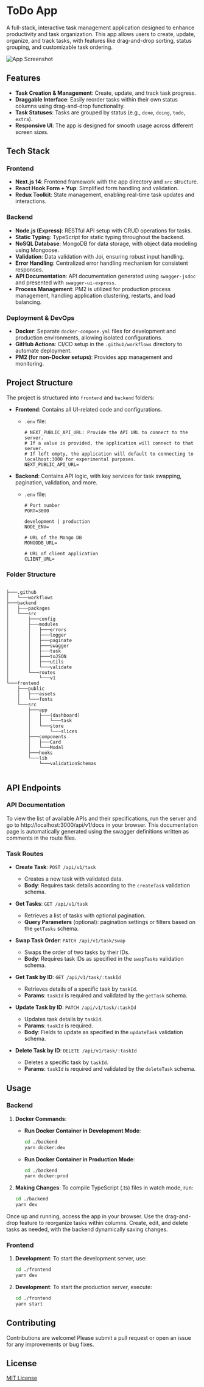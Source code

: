 # ToDo App

A full-stack, interactive task management application designed to enhance productivity and task organization. This app allows users to create, update, organize, and track tasks, with features like drag-and-drop sorting, status grouping, and customizable task ordering.

![App Screenshot](./screenshot/Screenshot.png?raw=true)


## Features

- **Task Creation & Management**: Create, update, and track task progress.
- **Draggable Interface**: Easily reorder tasks within their own status columns using drag-and-drop functionality.
- **Task Statuses**: Tasks are grouped by status (e.g., `done`, `doing`, `todo`, `extra`).
- **Responsive UI**: The app is designed for smooth usage across different screen sizes.

## Tech Stack

### Frontend
- **Next.js 14**: Frontend framework with the app directory and `src` structure.
- **React Hook Form + Yup**: Simplified form handling and validation.
- **Redux Toolkit**: State management, enabling real-time task updates and interactions.

### Backend
- **Node.js (Express)**: RESTful API setup with CRUD operations for tasks.
- **Static Typing**: TypeScript for static typing throughout the backend.
- **NoSQL Database**: MongoDB for data storage, with object data modeling using Mongoose.
- **Validation**: Data validation with Joi, ensuring robust input handling.
- **Error Handling**: Centralized error handling mechanism for consistent responses.
- **API Documentation**: API documentation generated using `swagger-jsdoc` and presented with `swagger-ui-express`.
- **Process Management**: PM2 is utilized for production process management, handling application clustering, restarts, and load balancing.

### Deployment & DevOps
- **Docker**: Separate `docker-compose.yml` files for development and production environments, allowing isolated configurations.
- **GitHub Actions**: CI/CD setup in the `.github/workflows` directory to automate deployment.
- **PM2 (for non-Docker setups)**: Provides app management and monitoring.

## Project Structure

The project is structured into `frontend` and `backend` folders:
- **Frontend**: Contains all UI-related code and configurations.
    - `.env` file:

        ```plaintext
        # NEXT_PUBLIC_API_URL: Provide the API URL to connect to the server.
        # If a value is provided, the application will connect to that server.
        # If left empty, the application will default to connecting to localhost:3000 for experimental purposes.
        NEXT_PUBLIC_API_URL=
        ```
- **Backend**: Contains API logic, with key services for task swapping, pagination, validation, and more.
    - `.env` file:

        ```plaintext
        # Port number
        PORT=3000

        development | production
        NODE_ENV= 

        # URL of the Mongo DB
        MONGODB_URL=

        # URL of client application
        CLIENT_URL=
        ```

### Folder Structure

```plaintext

├───.github
│   └───workflows
├───backend
│   ├───packages
│   └───src
│       ├───config
│       ├───modules
│       │   ├───errors
│       │   ├───logger
│       │   ├───paginate
│       │   ├───swagger
│       │   ├───task
│       │   ├───toJSON
│       │   ├───utils
│       │   └───validate
│       └───routes
│           └───v1
└───frontend
    ├───public
    │   ├───assets
    │   └───fonts
    └───src
        ├───app
        │   ├───(dashboard)
        │   │   └───task
        │   └───store
        │       └───slices
        ├───components
        │   ├───Card
        │   └───Modal
        ├───hooks
        └───lib
            └───validationSchemas


```
## API Endpoints


### API Documentation
To view the list of available APIs and their specifications, run the server and go to http://localhost:3000/api/v1/docs in your browser. This documentation page is automatically generated using the swagger definitions written as comments in the route files.

### Task Routes

- **Create Task**: `POST /api/v1/task`  
  - Creates a new task with validated data.
  - **Body**: Requires task details according to the `createTask` validation schema.
  
- **Get Tasks**: `GET /api/v1/task`  
  - Retrieves a list of tasks with optional pagination.
  - **Query Parameters** (optional): pagination settings or filters based on the `getTasks` schema.
  
- **Swap Task Order**: `PATCH /api/v1/task/swap`  
  - Swaps the order of two tasks by their IDs.
  - **Body**: Requires task IDs as specified in the `swapTasks` validation schema.
  
- **Get Task by ID**: `GET /api/v1/task/:taskId`  
  - Retrieves details of a specific task by `taskId`.
  - **Params**: `taskId` is required and validated by the `getTask` schema.
  
- **Update Task by ID**: `PATCH /api/v1/task/:taskId`  
  - Updates task details by `taskId`.
  - **Params**: `taskId` is required.
  - **Body**: Fields to update as specified in the `updateTask` validation schema.
  
- **Delete Task by ID**: `DELETE /api/v1/task/:taskId`  
  - Deletes a specific task by `taskId`.
  - **Params**: `taskId` is required and validated by the `deleteTask` schema.

## Usage

### Backend

1. **Docker Commands**:
   - **Run Docker Container in Development Mode**:
     ```bash
     cd ./backend
     yarn docker:dev
     ```
   - **Run Docker Container in Production Mode**:
     ```bash
     cd ./backend
     yarn docker:prod
     ```

2. **Making Changes**:
   To compile TypeScript (.ts) files in watch mode, run:
   ```bash
   cd ./backend
   yarn dev
   ```

Once up and running, access the app in your browser. Use the drag-and-drop feature to reorganize tasks within columns. Create, edit, and delete tasks as needed, with the backend dynamically saving changes.

### Frontend

1. **Development**:
   To start the development server, use:
   ```bash
   cd ./frontend
   yarn dev
   ```

1. **Development**:
   To start the production server, execute:
   ```bash
   cd ./frontend
   yarn start
   ```

## Contributing
Contributions are welcome! Please submit a pull request or open an issue for any improvements or bug fixes.

## License
[MIT License](https://github.com/AliSat81/todo-app/blob/main/LICENSE)
